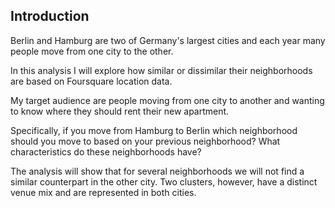 ## Introduction

Berlin and Hamburg are two of Germany's largest cities and each year many people move from one city to the other.

In this analysis I will explore how similar or dissimilar their neighborhoods are based on Foursquare location data.

My target audience are people moving from one city to another and wanting to know where they should rent their new apartment.

Specifically, if you move from Hamburg to Berlin which neighborhood should you move to based on your previous neighborhood? What characteristics do these neighborhoods have?

The analysis will show that for several neighborhoods we will not find a similar counterpart in the other city. Two clusters, however, have a distinct venue mix and are represented in both cities.

